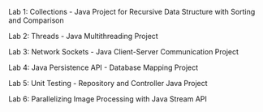 Lab 1: Collections - Java Project for Recursive Data Structure with Sorting and Comparison

Lab 2: Threads - Java Multithreading Project

Lab 3: Network Sockets - Java Client-Server Communication Project

Lab 4: Java Persistence API - Database Mapping Project

Lab 5: Unit Testing - Repository and Controller Java Project

Lab 6: Parallelizing Image Processing with Java Stream API

